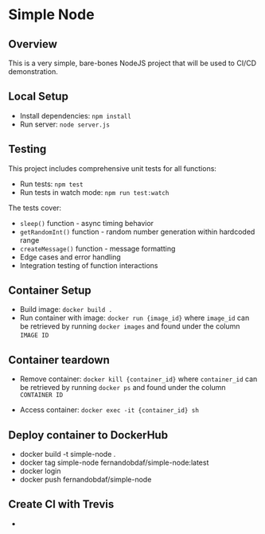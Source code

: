 # Simple Node

## Overview

This is a very simple, bare-bones NodeJS project that will be used to CI/CD demonstration.

## Local Setup

- Install dependencies: `npm install`
- Run server: `node server.js`

## Testing

This project includes comprehensive unit tests for all functions:

- Run tests: `npm test`
- Run tests in watch mode: `npm run test:watch`

The tests cover:

- `sleep()` function - async timing behavior
- `getRandomInt()` function - random number generation within hardcoded range
- `createMessage()` function - message formatting
- Edge cases and error handling
- Integration testing of function interactions

## Container Setup

- Build image: `docker build .`
- Run container with image: `docker run {image_id}` where `image_id` can be retrieved by running `docker images` and found under the column `IMAGE ID`

## Container teardown

- Remove container: `docker kill {container_id}` where `container_id` can be retrieved by running `docker ps` and found under the column `CONTAINER ID`

- Access container: `docker exec -it {container_id} sh`

## Deploy container to DockerHub
- docker build -t simple-node .
- docker tag simple-node fernandobdaf/simple-node:latest
- docker login
- docker push fernandobdaf/simple-node

## Create CI with Trevis
- 
